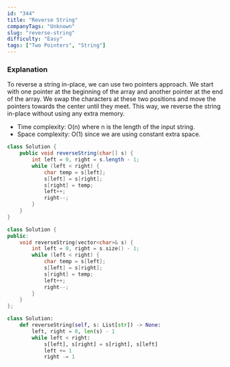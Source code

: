 ```yaml
---
id: "344"
title: "Reverse String"
companyTags: "Unknown"
slug: "reverse-string"
difficulty: "Easy"
tags: ["Two Pointers", "String"]
---
```


### Explanation
To reverse a string in-place, we can use two pointers approach. We start with one pointer at the beginning of the array and another pointer at the end of the array. We swap the characters at these two positions and move the pointers towards the center until they meet. This way, we reverse the string in-place without using any extra memory.  

- Time complexity: O(n) where n is the length of the input string.
- Space complexity: O(1) since we are using constant extra space.
```java
class Solution {
    public void reverseString(char[] s) {
        int left = 0, right = s.length - 1;
        while (left < right) {
            char temp = s[left];
            s[left] = s[right];
            s[right] = temp;
            left++;
            right--;
        }
    }
}
```

```cpp
class Solution {
public:
    void reverseString(vector<char>& s) {
        int left = 0, right = s.size() - 1;
        while (left < right) {
            char temp = s[left];
            s[left] = s[right];
            s[right] = temp;
            left++;
            right--;
        }
    }
};
```

```python
class Solution:
    def reverseString(self, s: List[str]) -> None:
        left, right = 0, len(s) - 1
        while left < right:
            s[left], s[right] = s[right], s[left]
            left += 1
            right -= 1
```